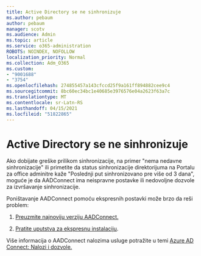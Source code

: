```yaml
---
title: Active Directory se ne sinhronizuje
ms.author: pebaum
author: pebaum
manager: scotv
ms.audience: Admin
ms.topic: article
ms.service: o365-administration
ROBOTS: NOINDEX, NOFOLLOW
localization_priority: Normal
ms.collection: Adm_O365
ms.custom:
- "9001688"
- "3754"
ms.openlocfilehash: 274855457a143cfccd25f9a161ff894882cee9c4
ms.sourcegitcommit: 8bc60ec34bc1e40685e3976576e04a2623f63a7c
ms.translationtype: MT
ms.contentlocale: sr-Latn-RS
ms.lasthandoff: 04/15/2021
ms.locfileid: "51822865"
---
```

# <a name="active-directory-not-syncing"></a>Active Directory se ne sinhronizuje

Ako dobijate greške prilikom sinhronizacije, na primer "nema nedavne sinhronizacije" ili primetite da status sinhronizacije direktorijuma na Portalu za office adminitre kaže "Poslednji put sinhronizovano pre više od 3 dana", moguće je da AADConnect ima neispravne postavke ili nedovoljne dozvole za izvršavanje sinhronizacije.  

Poništavanje AADConnect pomoću ekspresnih postavki može brzo da reši problem:

1. [Preuzmite najnoviju verziju AADConnect.](https://go.microsoft.com/fwlink/?LinkId=615771)

2. [Pratite uputstva za ekspresnu instalaciju](https://docs.microsoft.com/azure/active-directory/hybrid/how-to-connect-install-express).

Više informacija o AADConnect nalozima usluge potražite u temi [Azure AD Connect: Nalozi i dozvole.](https://docs.microsoft.com/azure/active-directory/hybrid/reference-connect-accounts-permissions)
